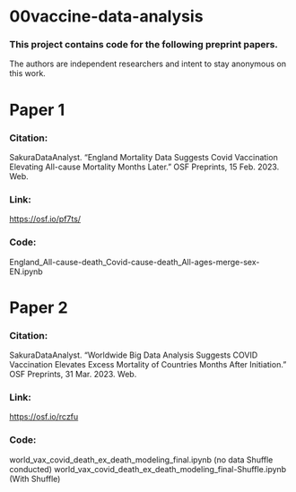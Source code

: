 # 00vaccine-data-analysis
### This project contains code for the following preprint papers.
The authors are independent researchers and intent to stay anonymous on this work.

# Paper 1
### Citation: 
SakuraDataAnalyst. “England Mortality Data Suggests Covid Vaccination Elevating All-cause Mortality Months Later.” OSF Preprints, 15 Feb. 2023. Web. 
### Link: 
https://osf.io/pf7ts/ 
### Code: 
England_All-cause-death_Covid-cause-death_All-ages-merge-sex-EN.ipynb

# Paper 2
### Citation: 
SakuraDataAnalyst. “Worldwide Big Data Analysis Suggests COVID Vaccination Elevates Excess Mortality of Countries Months After Initiation.” OSF Preprints, 31 Mar. 2023. Web. 
### Link: 
https://osf.io/rczfu 
### Code: 
world_vax_covid_death_ex_death_modeling_final.ipynb (no data Shuffle conducted)
world_vax_covid_death_ex_death_modeling_final-Shuffle.ipynb (With Shuffle)
